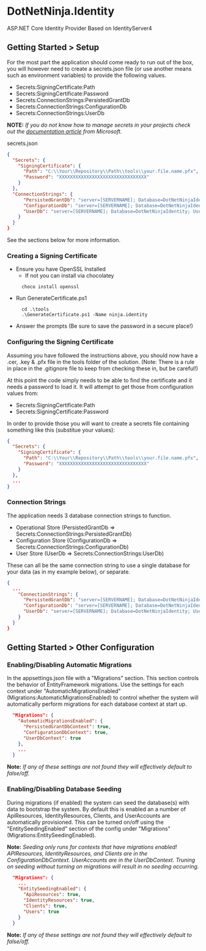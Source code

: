 # DotNetNinja.Identity

ASP.NET Core Identity Provider Based on IdentityServer4

## Getting Started > Setup

For the most part the application should come ready to run out of the box, you will however need to create a secrets.json file (or use another means such as environment variables) to provide the following values.

- Secrets:SigningCertificate:Path
- Secrets:SigningCertificate:Password
- Secrets:ConnectionStrings:PersistedGrantDb
- Secrets:ConnectionStrings:ConfigurationDb
- Secrets:ConnectionStrings:UserDb

**NOTE:** _If you do not know how to manage secrets in your projects check out the [documentation article](https://docs.microsoft.com/en-us/aspnet/core/security/app-secrets?view=aspnetcore-3.1&tabs=windows) from Microsoft._

secrets.json

```json
{
  "Secrets": {
    "SigningCertificate": {
      "Path": "C:\\Your\\Repository\\Path\\tools\\your.file.name.pfx",
      "Password": "XXXXXXXXXXXXXXXXXXXXXXXXXXXXXXXX"
    }
  },
  "ConnectionStrings": {
      "PersistedGrantDb": "server=[SERVERNAME]; Database=DotNetNinjaIdentity; User Id=[USERNAME]; Password=[PASSWORD]; Application Name=IS4.PersistedGrant",
      "ConfigurationDb": "server=[SERVERNAME]; Database=DotNetNinjaIdentity; User Id=[USERNAME]; Password=[PASSWORD]; Application Name=IS4.PersistedGrant",
      "UserDb": "server=[SERVERNAME]; Database=DotNetNinjaIdentity; User Id=[USERNAME]; Password=[PASSWORD]; Application Name=IS4.PersistedGrant"
    }
  }
}
```

See the sections below for more information.

### Creating a Signing Certificate

- Ensure you have OpenSSL Installed
  - If not you can install via chocolatey
  ```shell
    choco install openssl
  ```
- Run GenerateCertificate.ps1
  ```shell
    cd .\tools
    .\GenerateCertificate.ps1 -Name ninja.identity
  ```
- Answer the prompts (Be sure to save the password in a secure place!)

### Configuring the Signing Certificate

Assuming you have followed the instructions above, you should now have a .cer, .key & .pfx file in the tools folder of the solution. (Note: There is a rule in place in the .gitignore file to keep from checking these in, but be careful!)

At this point the code simply needs to be able to find the certificate and it needs a password to load it. It will attempt to get those from configuration values from:

- Secrets:SigningCertificate:Path
- Secrets:SigningCertificate:Password

In order to provide those you will want to create a secrets file containing something like this (substitue your values):

```json
{
  "Secrets": {
    "SigningCertificate": {
      "Path": "C:\\Your\\Repository\\Path\\tools\\your.file.name.pfx",
      "Password": "XXXXXXXXXXXXXXXXXXXXXXXXXXXXXXXX"
    }
  },
  ...
}
```

### Connection Strings

The application needs 3 database connection strings to function.

- Operational Store (PersistedGrantDb => Secrets:ConnectionStrings:PersistedGrantDb)
- Configuration Store (ConfigurationDb => Secrets:ConnectionStrings:ConfigurationDb)
- User Store (UserDb => Secrets:ConnectionStrings:UserDb)

These can all be the same connection string to use a single database for your data (as in my example below), or separate.

```json
{
  ...
    "ConnectionStrings": {
      "PersistedGrantDb": "server=[SERVERNAME]; Database=DotNetNinjaIdentity; User Id=[USERNAME]; Password=[PASSWORD]; Application Name=IS4.PersistedGrant",
      "ConfigurationDb": "server=[SERVERNAME]; Database=DotNetNinjaIdentity; User Id=[USERNAME]; Password=[PASSWORD]; Application Name=IS4.PersistedGrant",
      "UserDb": "server=[SERVERNAME]; Database=DotNetNinjaIdentity; User Id=[USERNAME]; Password=[PASSWORD]; Application Name=IS4.PersistedGrant"
    }
  }
}
```

## Getting Started > Other Configuration

### Enabling/Disabling Automatic Migrations

In the appsettings.json file with a "Migrations" section. This section controls the behavior of EntityFramework migrations. Use the settings for each context under "AutomaticMigrationsEnabled" (Migrations:AutomaticMigrationsEnabled) to control whether the system will automatically perform migrations for each database context at start up.

```json
  "Migrations": {
    "AutomaticMigrationsEnabled": {
      "PersistedGrantDbContext": true,
      "ConfigurationDbContext": true,
      "UserDbContext": true
    },
    ...
  }
```

**Note:** _If any of these settings are not found they will effectively default to false/off._

### Enabling/Disabling Database Seeding

During migrations (if enabled) the system can seed the database(s) with data to bootstrap the system. By default this is enabled an a number of ApiResources, IdentityResources, Clients, and UserAccounts are automatically provisioned. This can be turned on/off using the "EntitySeedingEnabled" section of the config under "Migrations" (Migrations:EntitySeedingEnabled).

**Note:** _Seeding only runs for contexts that have migrations enabled! APIResources, IdentityResources, and Clients are in the ConfigurationDbContext. UserAccounts are in the UserDbContext. Truning on seeding without turning on migrations will result in no seeding occurring._

```json
  "Migrations": {
    ...
    "EntitySeedingEnabled": {
      "ApiResources": true,
      "IdentityResources": true,
      "Clients": true,
      "Users": true
    }
  }
```

**Note:** _If any of these settings are not found they will effectively default to false/off._
